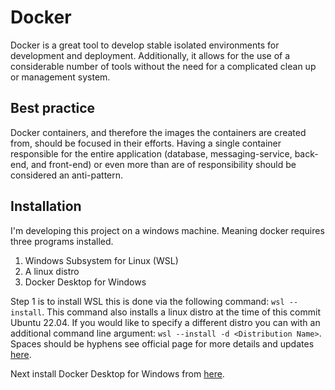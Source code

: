 # Docker

Docker is a great tool to develop stable isolated environments for development and deployment. Additionally, it allows for the use of a considerable number of tools without the need for a complicated clean up or management system.

## Best practice

Docker containers, and therefore the images the containers are created from, should be focused in their efforts. Having a single container responsible for the entire application (database, messaging-service, back-end, and front-end) or even more than are of responsibility should be considered an anti-pattern.

## Installation

I'm developing this project on a windows machine. Meaning docker requires three programs installed.

1. Windows Subsystem for Linux (WSL)
2. A linux distro
3. Docker Desktop for Windows

Step 1 is to install WSL this is done via the following command: `wsl --install`. This command also installs a linux distro at the time of this commit Ubuntu 22.04. If you would like to specify a different distro you can with an additional command line argument: `wsl --install -d <Distribution Name>`. Spaces should be hyphens see official page for more details and updates [here](https://learn.microsoft.com/en-us/windows/wsl/install).

Next install Docker Desktop for Windows from [here](https://docs.docker.com/desktop/install/windows-install/).
